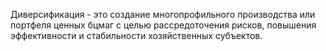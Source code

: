 Диверсификация - это создание 
многопрофильного производства или портфеля
ценных бцмаг с целью рассредоточения рисков,
повышения эффективности и стабильности хозяйственных
субъектов.